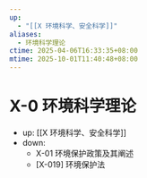 ```yaml
---
up:
  - "[[X 环境科学、安全科学]]"
aliases:
  - 环境科学理论
ctime: 2025-04-06T16:33:35+08:00
mtime: 2025-10-01T11:40:48+08:00
---
```


# X-0 环境科学理论

- up: [[X 环境科学、安全科学]]
- down:
	- X-01 环境保护政策及其阐述
	- [X-019] 环境保护法

